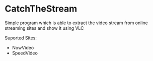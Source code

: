 # CatchTheStream
Simple program which is able to extract the video stream from online streaming sites and show it using VLC


Suported Sites:
- NowVideo
- SpeedVideo